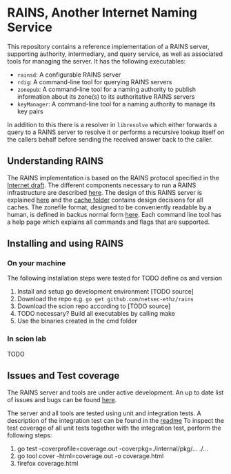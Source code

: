 # RAINS, Another Internet Naming Service

This repository contains a reference implementation of a RAINS server,
supporting authority, intermediary, and query service, as well as associated
tools for managing the server. It has the following executables:

- `rainsd`: A configurable RAINS server
- `rdig`: A command-line tool for querying RAINS servers
- `zonepub`: A command-line tool for a naming authority to publish information
  about its zone(s) to its authoritative RAINS servers
- `keyManager`: A command-line tool for a naming authority to manage its 
  key pairs

In addition to this there is a resolver in `libresolve` which either forwards
a query to a RAINS server to resolve it or performs a recursive lookup itself
on the callers behalf before sending the received answer back to the caller.


## Understanding RAINS

The RAINS implementation is based on the RAINS protocol specified in the
[Internet draft](https://tools.ietf.org/html/draft-trammell-rains-protocol-05).
The different components necessary to run
a RAINS infrastructure are described [here](docs/components-overview.md).
The design of this RAINS server is explained [here](docs/rains-server-design.md) and 
the [cache folder](docs/cache-design) contains design decisions for all caches. The
zonefile format, designed to be conveniently readable by a human, is defined in 
backus normal form [here](docs/zonefile-format.md). Each command line tool has a help
page which explains all commands and flags that are supported.

## Installing and using RAINS

### On your machine

The following installation steps were tested for TODO define os and version

1. Install and setup go development environment [TODO source]
2. Download the repo e.g. `go get github.com/netsec-ethz/rains`
3. Download the scion repo according to [TODO source]
4. TODO necessary? Build all executables by calling make
5. Use the binaries created in the cmd folder

### In scion lab

TODO

## Issues and Test coverage

The RAINS server and tools are under active development. An up to date
list of issues and bugs can be found [here](https://github.com/netsec-ethz/rains/issues/).

The server and all tools are tested using unit and integration tests.
A description of the integration test can be found in the [readme](test/integration/README.md)
To inspect the test coverage of all unit tests together with the integration test,
perform the following steps:
1. go test -coverprofile=coverage.out -coverpkg=./internal/pkg/... ./...
2. go tool cover -html=coverage.out -o coverage.html
3. firefox coverage.html
